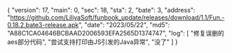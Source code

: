 {
    "version": 17,
    "main": 0,
    "sec": 18,
    "sta": 2,
    "bate": 3,
    "address": "https://github.com/LiliyaSoft/funbook_update/releases/download/1.1/Fun.-0.18.2.bate3-release.apk",
    "date": "2023/05/22",
    "md5": "A88C1CA04646BCBAAD2006593EFA2565D1374747",
    "log": [
        "修复误删的aes部分代码",
        "尝试支持打印由JS引发的Java异常",
        "没了"
    ]
}
